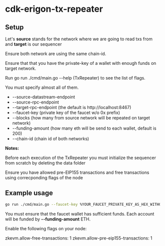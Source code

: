 # cdk-erigon-tx-repeater

## Setup
Let's **source** stands for the network where we are going to read txs from and **target** is our sequencer

Ensure both network are using the same chain-id.

Ensure that that you have the private-key of a wallet with enough funds on target network.

Run go run ./cmd/main.go --help (TxRepeater) to see the list of flags.

You must specify almost all of them.
- --source-datastream-endpoint
- --source-rpc-endpoint
- --target-rpc-endpoint (the default is http://localhost:8467)
- --faucet-key (private key of the faucet w/o 0x prefix)
- --blocks (how many from source network will be repeated on target network)
- --funding-amount (how many eth will be send to each wallet, default is 200)
- --chain-id (chain id of both networks)

**Notes:**

Before each execution of the TxRepeater you must initialize the sequencer from scratch by deleting the data folder

Ensure you have allowed pre-EIP155 transactions and free transactions using correcponding flags of the node

## Example usage
```bash
go run ./cmd/main.go --faucet-key %YOUR_FAUCET_PRIVATE_KEY_AS_HEX_WITHOUT_0x_PREFIX% --blocks 1000 --funding-amount 200
```
You must ensure that the faucet wallet has sufficient funds. Each account will be funded by **--funding-amount** ETH.

Enable the following flags on your node:

zkevm.allow-free-transactions: 1
zkevm.allow-pre-eip155-transactions: 1
